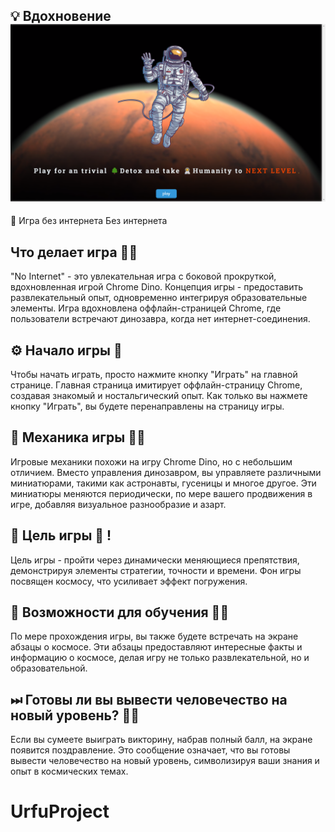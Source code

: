 
## 💡 Вдохновение ![h4](images/dino.png)
🚀
Игра без интернета
Без интернета
## Что делает игра 👨‍🚀
"No Internet" - это увлекательная игра с боковой прокруткой, вдохновленная игрой Chrome Dino.  Концепция игры - предоставить развлекательный опыт, одновременно интегрируя образовательные элементы.  Игра вдохновлена ​​оффлайн-страницей Chrome, где пользователи встречают динозавра, когда нет интернет-соединения.

## ⚙️ Начало игры 🚀
Чтобы начать играть, просто нажмите кнопку "Играть" на главной странице.  Главная страница имитирует оффлайн-страницу Chrome, создавая знакомый и ностальгический опыт.  Как только вы нажмете кнопку "Играть", вы будете перенаправлены на страницу игры.

## 🔧 Механика игры 👨‍🚀
Игровые механики похожи на игру Chrome Dino, но с небольшим отличием.  Вместо управления динозавром, вы управляете различными миниатюрами, такими как астронавты, гусеницы и многое другое.  Эти миниатюры меняются периодически, по мере вашего продвижения в игре, добавляя визуальное разнообразие и азарт.

## 💪 Цель игры 🚀 ! 

Цель игры - пройти через динамически меняющиеся препятствия, демонстрируя элементы стратегии, точности и времени.  Фон игры посвящен космосу, что усиливает эффект погружения.

## 📌 Возможности для обучения 👨‍🚀  

По мере прохождения игры, вы также будете встречать на экране абзацы о космосе.  Эти абзацы предоставляют интересные факты и информацию о космосе, делая игру не только развлекательной, но и образовательной.

## ⏭ Готовы ли вы вывести человечество на новый уровень? 👨‍🚀
Если вы сумеете выиграть викторину, набрав полный балл, на экране появится поздравление.  Это сообщение означает, что вы готовы вывести человечество на новый уровень, символизируя ваши знания и опыт в космических темах. 

# UrfuProject

